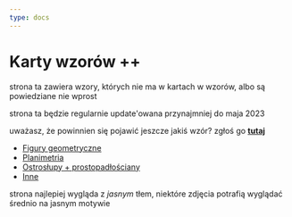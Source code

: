 ```yaml
---
type: docs
---
```


# Karty wzorów ++

strona ta zawiera wzory, których nie ma w kartach w wzorów, albo są powiedziane nie wprost

strona ta będzie regularnie update'owana przynajmniej do maja 2023

uważasz, że powinnien się pojawić jeszcze jakiś wzór? zgłoś go **[tutaj](https://github.com/nougcat/matura/issues)**

- [Figury geometryczne](docs/figury)
- [Planimetria](docs/planimetria)
- [Ostrosłupy + prostopadłościany](docs/stereometria)
- [Inne](docs/inne)


strona najlepiej wygląda z *jasnym* tłem, niektóre zdjęcia potrafią wyglądać średnio na jasnym motywie